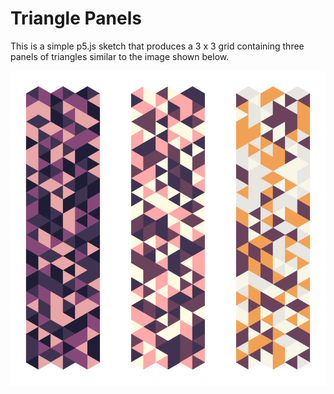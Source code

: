 # Triangle Panels

This is a simple p5.js sketch that produces a 3 x 3 grid containing three panels of triangles similar to the image shown below.

![Triangle Panels](triangle-panels.png "Triangle Panels")